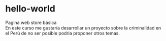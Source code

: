 # hello-world
Pagina web store básica  
En este curso me gustaría desarrollar un proyecto sobre la criminalidad en el Perú de no ser posible podria proponer otros temas.
